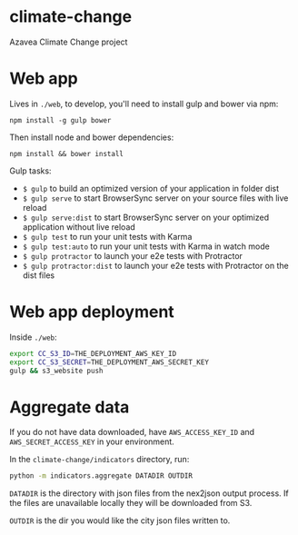 # climate-change
Azavea Climate Change project


# Web app

Lives in `./web`, to develop, you'll need to install gulp and bower via npm:
```
npm install -g gulp bower
```

Then install node and bower dependencies:
```
npm install && bower install
```

Gulp tasks:
- `$ gulp` to build an optimized version of your application in folder dist
- `$ gulp serve` to start BrowserSync server on your source files with live reload
- `$ gulp serve:dist` to start BrowserSync server on your optimized application without live reload
- `$ gulp test` to run your unit tests with Karma
- `$ gulp test:auto` to run your unit tests with Karma in watch mode
- `$ gulp protractor` to launch your e2e tests with Protractor
- `$ gulp protractor:dist` to launch your e2e tests with Protractor on the dist files

# Web app deployment

Inside `./web`:

```bash
export CC_S3_ID=THE_DEPLOYMENT_AWS_KEY_ID
export CC_S3_SECRET=THE_DEPLOYMENT_AWS_SECRET_KEY
gulp && s3_website push

```

# Aggregate data

If you do not have data downloaded, have `AWS_ACCESS_KEY_ID` and `AWS_SECRET_ACCESS_KEY` in your
environment.

In the `climate-change/indicators` directory, run:

```bash
python -m indicators.aggregate DATADIR OUTDIR
```

`DATADIR` is the directory with json files from the nex2json output process. If the files are
unavailable locally they will be downloaded from S3.

`OUTDIR` is the dir you would like the city json files written to.


